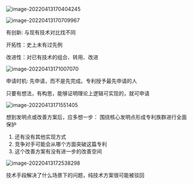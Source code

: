 ![image-20220413170404245](https://piggo-picture.oss-cn-hangzhou.aliyuncs.com/image/image-20220413170404245.png)

![image-20220413170709967](https://piggo-picture.oss-cn-hangzhou.aliyuncs.com/image/image-20220413170709967.png)

有创新: 与现有技术对比找不同

开拓性：史上未有过先例

改进性：对已有技术的组合、转用、改进

![image-20220413171007070](https://piggo-picture.oss-cn-hangzhou.aliyuncs.com/image/image-20220413171007070.png)

申请时机:
先申请，而不是先完成。专利授予最先申请的人

只要有想法，有构思，能够证明理论上逻辑可实现的，就可申请

![image-20220413171551405](https://piggo-picture.oss-cn-hangzhou.aliyuncs.com/image/image-20220413171551405.png)

想到发明点或改善方案后，应多想一步： 围绕核心发明点形成专利族群进行全面保护

1. 还有没有其他实现方式
2. 竞争对手可能会从哪个方面突破这篇专利
3. 这个改善方案有没有进一步的改善空间

![image-20220413172538298](https://piggo-picture.oss-cn-hangzhou.aliyuncs.com/image/image-20220413172538298.png)

技术手段解决了什么场景下的问题，纯技术方案很可能被驳回


